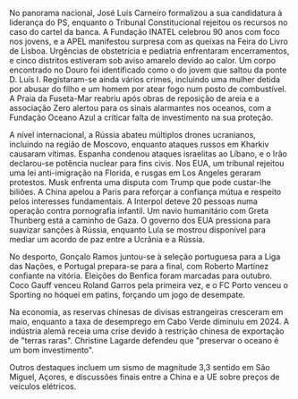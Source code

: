 No panorama nacional, José Luís Carneiro formalizou a sua candidatura à liderança do PS, enquanto o Tribunal Constitucional rejeitou os recursos no caso do cartel da banca. A Fundação INATEL celebrou 90 anos com foco nos jovens, e a APEL manifestou surpresa com as queixas na Feira do Livro de Lisboa. Urgências de obstetrícia e pediatria enfrentaram encerramentos, e cinco distritos estiveram sob aviso amarelo devido ao calor. Um corpo encontrado no Douro foi identificado como o do jovem que saltou da ponte D. Luís I. Registaram-se ainda vários crimes, incluindo uma mulher detida por abusar do filho e um homem por atear fogo num posto de combustível. A Praia da Fuseta-Mar reabriu após obras de reposição de areia e a associação Zero alertou para os sinais alarmantes nos oceanos, com a Fundação Oceano Azul a criticar falta de investimento na sua proteção.

A nível internacional, a Rússia abateu múltiplos drones ucranianos, incluindo na região de Moscovo, enquanto ataques russos em Kharkiv causaram vítimas. Espanha condenou ataques israelitas ao Líbano, e o Irão declarou-se potência nuclear para fins civis. Nos EUA, um tribunal rejeitou uma lei anti-imigração na Florida, e rusgas em Los Angeles geraram protestos. Musk enfrenta uma disputa com Trump que pode custar-lhe biliões. A China apelou a Paris para reforçar a confiança mútua e respeito pelos interesses fundamentais. A Interpol deteve 20 pessoas numa operação contra pornografia infantil. Um navio humanitário com Greta Thunberg está a caminho de Gaza. O governo dos EUA pressiona para suavizar sanções à Rússia, enquanto Lula se mostrou disponível para mediar um acordo de paz entre a Ucrânia e a Rússia.

No desporto, Gonçalo Ramos juntou-se à seleção portuguesa para a Liga das Nações, e Portugal prepara-se para a final, com Roberto Martínez confiante na vitória. Eleições do Benfica foram marcadas para outubro. Coco Gauff venceu Roland Garros pela primeira vez, e o FC Porto venceu o Sporting no hóquei em patins, forçando um jogo de desempate.

Na economia, as reservas chinesas de divisas estrangeiras cresceram em maio, enquanto a taxa de desemprego em Cabo Verde diminuiu em 2024. A indústria alemã receia uma crise devido à restrição chinesa de exportação de "terras raras". Christine Lagarde defendeu que "preservar o oceano é um bom investimento".

Outros destaques incluem um sismo de magnitude 3,3 sentido em São Miguel, Açores, e discussões finais entre a China e a UE sobre preços de veículos elétricos.
